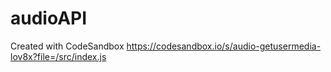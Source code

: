 # audioAPI
Created with CodeSandbox
https://codesandbox.io/s/audio-getusermedia-lov8x?file=/src/index.js
